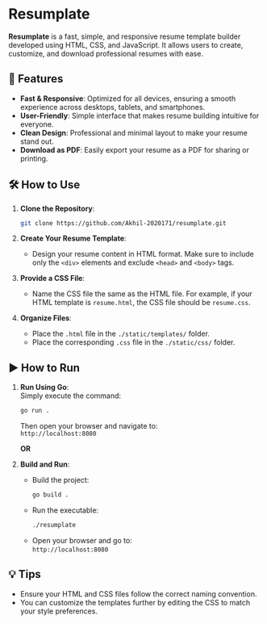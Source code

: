 
# Resumplate

**Resumplate** is a fast, simple, and responsive resume template builder developed using HTML, CSS, and JavaScript. It allows users to create, customize, and download professional resumes with ease.

## 🚀 Features
- **Fast & Responsive**: Optimized for all devices, ensuring a smooth experience across desktops, tablets, and smartphones.
- **User-Friendly**: Simple interface that makes resume building intuitive for everyone.
- **Clean Design**: Professional and minimal layout to make your resume stand out.
- **Download as PDF**: Easily export your resume as a PDF for sharing or printing.

## 🛠️ How to Use
1. **Clone the Repository**:  
   ```bash
   git clone https://github.com/Akhil-2020171/resumplate.git
   ```

2. **Create Your Resume Template**:  
   - Design your resume content in HTML format. Make sure to include only the `<div>` elements and exclude `<head>` and `<body>` tags.
   
3. **Provide a CSS File**:  
   - Name the CSS file the same as the HTML file. For example, if your HTML template is `resume.html`, the CSS file should be `resume.css`.

4. **Organize Files**:  
   - Place the `.html` file in the `./static/templates/` folder.
   - Place the corresponding `.css` file in the `./static/css/` folder.

## ▶️ How to Run
1. **Run Using Go**:  
   Simply execute the command:  
   ```bash
   go run .
   ```  
   Then open your browser and navigate to:  
   `http://localhost:8080`

   **OR**

2. **Build and Run**:  
   - Build the project:  
     ```bash
     go build .
     ```  
   - Run the executable:  
     ```bash
     ./resumplate
     ```  
   - Open your browser and go to:  
     `http://localhost:8080`

## 💡 Tips
- Ensure your HTML and CSS files follow the correct naming convention.
- You can customize the templates further by editing the CSS to match your style preferences.
